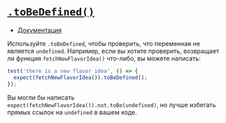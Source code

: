 # [`.toBeDefined()`](../../index.md)

- [Документация](https://jestjs.io/docs/expect#tobedefined)

Используйте `.toBeDefined`, чтобы проверить, что переменная не является `undefined`. Например, если вы хотите проверить, возвращает ли функция `fetchNewFlavorIdea()` что-либо, вы можете написать:

```js
test('there is a new flavor idea', () => {
  expect(fetchNewFlavorIdea()).toBeDefined();
});
```

Вы могли бы написать `expect(fetchNewFlavorIdea()).not.toBe(undefined)`, но лучше избегать прямых ссылок на `undefined` в вашем коде.
